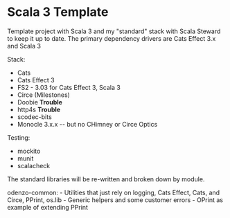 # Scala 3 Template

Template project with Scala 3 and my "standard" stack with Scala Steward to keep it up to date.
The primary dependency drivers are Cats Effect 3.x and Scala 3

Stack:
- Cats
- Cats Effect 3
- FS2 - 3.03  for Cats Effect 3, Scala 3
- Circe (Milestones)
- Doobie **Trouble**
- http4s **Trouble**
- scodec-bits
- Monocle 3.x.x -- but no CHimney or Circe Optics
             
Testing:
- mockito
- munit
- scalacheck
  
The standard libraries will be re-written and broken down by module.
        
odenzo-common: 
    - Utilities that just rely on logging, Cats Effect, Cats, and Circe, PPrint, os.lib
    - Generic helpers and some customer errors
    - OPrint as example of extending PPrint

